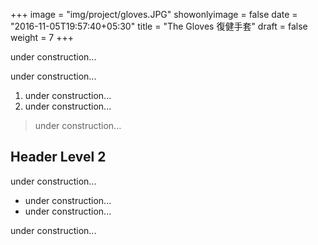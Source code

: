 +++
image = "img/project/gloves.JPG"
showonlyimage = false
date = "2016-11-05T19:57:40+05:30"
title = "The Gloves 復健手套"
draft = false
weight = 7
+++

under construction...
<!--more-->

under construction...

1. under construction...
2. under construction...

> under construction...

## Header Level 2

under construction...

* under construction...
* under construction...

under construction...
